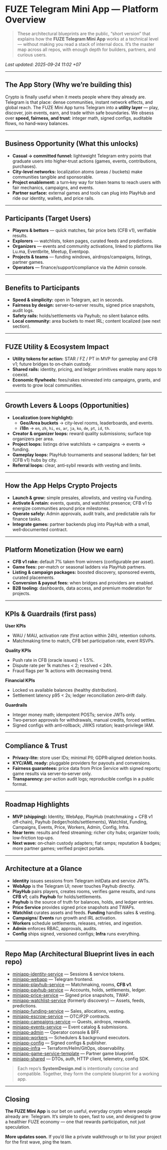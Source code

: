 # FUZE Telegram Mini App — Platform Overview

> These architectural blueprints are the public, “short version” that explains how the **FUZE Telegram Mini App** works at a technical level — without making you read a stack of internal docs. It’s the master map across all repos, with enough depth for builders, partners, and curious users.

_Last updated: 2025-09-24 11:02 +07_

---

## The App Story (Why we’re building this)
Crypto is finally useful when it meets people where they already are. Telegram is that place: dense communities, instant network effects, and global reach. The FUZE Mini App turns Telegram into a **utility layer** — play, discover, join events, earn, and trade within safe boundaries. We obsess over **speed, fairness, and trust**: integer math, signed configs, auditable flows, no hand‑wavy balances.

---

## Business Opportunity (What this unlocks)
- **Casual → committed funnel:** lightweight Telegram entry points that graduate users into higher‑trust actions (games, events, contributions, purchases).  
- **City‑level networks:** localization atoms (areas / buckets) make communities tangible and sponsorable.  
- **Project enablement:** a turn‑key way for token teams to reach users with fair mechanics, campaigns, and events.  
- **Partner surface:** external games and tools can plug into PlayHub and ride our identity, wallets, and price rails.

---

## Participants (Target Users)
- **Players & bettors** — quick matches, fair price bets (CFB v1), verifiable results.  
- **Explorers** — watchlists, token pages, curated feeds and predictions.  
- **Organizers** — events and community activations, linked to platforms like Lu.ma, Eventbrite, Meetup, Eventpop.  
- **Projects & teams** — funding windows, airdrops/campaigns, listings, partner games.  
- **Operators** — finance/support/compliance via the Admin console.  

---

## Benefits to Participants
- **Speed & simplicity:** open in Telegram, act in seconds.  
- **Fairness by design:** server‑to‑server results, signed price snapshots, audit logs.  
- **Safety rails:** holds/settlements via Payhub; no silent balance edits.  
- **Local community:** area buckets to meet IRL; content localized (see next section).

---

## FUZE Utility & Ecosystem Impact
- **Utility tokens for action:** STAR / FZ / PT in MVP for gameplay and CFB v1; future bridges to on‑chain custody.  
- **Shared rails:** identity, pricing, and ledger primitives enable many apps to coexist.  
- **Economic flywheels:** fees/rakes reinvested into campaigns, grants, and events to grow local communities.

---

## Growth Levers & Loops (Opportunities)
- **Localization (core highlight):**
  - **Geo/Area buckets** → city‑level rooms, leaderboards, and events.  
  - **i18n** → `en`, `zh`, `hi`, `es`, `ar`, `ja`, `ko`, `de`, `pt`, `id`, `th`.  
- **Creator & organizer loops:** reward quality submissions; surface top organizers per area.  
- **Project loops:** listings drive watchlists → campaigns → events → funding.  
- **Gameplay loops:** PlayHub tournaments and seasonal ladders; fair bet (CFB v1) hubs by city.  
- **Referral loops:** clear, anti‑sybil rewards with vesting and limits.

---

## How the App Helps Crypto Projects
- **Launch & grow:** simple presales, allowlists, and vesting via Funding.  
- **Activate & retain:** events, quests, and watchlist presence; CFB v1 to energize communities around price milestones.  
- **Operate safely:** Admin approvals, audit trails, and predictable rails for finance tasks.  
- **Integrate games:** partner backends plug into PlayHub with a small, well‑documented contract.

---

## Platform Monetization (How we earn)
- **CFB v1 rake:** default 7% taken from winners (configurable per asset).  
- **Game fees:** per‑match or seasonal ladders via PlayHub partners.  
- **Listing & campaign packages:** boosted discovery, sponsored events, curated placements.  
- **Conversion & payout fees:** when bridges and providers are enabled.  
- **B2B tooling:** dashboards, data access, and premium moderation for projects.

---

## KPIs & Guardrails (first pass)
**User KPIs**
- WAU / MAU, activation rate (first action within 24h), retention cohorts.  
- Matchmaking time to match, CFB bet participation rate, event RSVPs.  

**Quality KPIs**
- Push rate in CFB (oracle issues) < 1.5%.  
- Dispute rate per 1k matches < 2; resolved < 24h.  
- Fraud flags per 1k actions with decreasing trend.

**Financial KPIs**
- Locked vs available balances (healthy distribution).  
- Settlement latency p95 < 2s; ledger reconciliation zero‑drift daily.  

**Guardrails**
- Integer money math; idempotent POSTs; service JWTs only.  
- Two‑person approvals for withdrawals, manual credits, forced settles.  
- Signed configs with anti‑rollback; JWKS rotation; least‑privilege IAM.

---

## Compliance & Trust
- **Privacy‑lite:** store user IDs; minimal PII; GDPR‑aligned deletion hooks.  
- **KYC/AML ready:** pluggable providers for payouts and conversions.  
- **Fairness guarantees:** price data from Price Service with signed reports; game results via server‑to‑server only.  
- **Transparency:** per‑action audit logs; reproducible configs in a public format.

---

## Roadmap Highlights
- **MVP (shipping):** Identity, WebApp, PlayHub (matchmaking + CFB v1 off‑chain), Payhub (ledger/holds/settlements), Watchlist, Funding, Campaigns, Events, Price, Workers, Admin, Config, Infra.  
- **Near term:** results and feed streaming; richer city hubs; organizer tools; low‑friction top‑ups.  
- **Next wave:** on‑chain custody adapters; fiat ramps; reputation & badges; more partner games; verified project portals.

---

## Architecture at a Glance
- **Identity** issues sessions from Telegram initData and service JWTs.  
- **WebApp** is the Telegram UI; never touches Payhub directly.  
- **PlayHub** pairs players, creates rooms, verifies game results, and runs **CFB v1**; calls **Payhub** for holds/settlements.  
- **Payhub** is the source of truth for balances, holds, and ledger entries.  
- **Price Service** provides signed price snapshots and TWAPs.  
- **Watchlist** curates assets and feeds. **Funding** handles sales & vesting.  
- **Campaigns**/ **Events** run growth and IRL activation.  
- **Workers** schedule settlements, releases, retries, and ingestion.  
- **Admin** enforces RBAC, approvals, audits.  
- **Config** ships signed, versioned configs; **Infra** runs everything.

---

## Repo Map (Architectural Blueprint lives in each repo)
- [miniapp-identity-service](miniapp-identity-service.md) — Sessions & service tokens.  
- [miniapp-webapp](miniapp-webapp.md) — Telegram frontend.  
- [miniapp-playhub-service](miniapp-playhub-service.md) — Matchmaking, rooms, **CFB v1**.  
- [miniapp-payhub-service](miniapp-payhub-service.md) — Accounts, holds, settlements, ledger.  
- [miniapp-price-service](miniapp-price-service.md) — Signed price snapshots, TWAP.  
- [miniapp-watchlist-service](miniapp-watchlist-service.md) (formerly discovery) — Assets, feeds, predictions.  
- [miniapp-funding-service](miniapp-funding-service.md) — Sales, allocations, vesting.  
- [miniapp-escrow-service](miniapp-escrow-service.md) — OTC/P2P contracts.  
- [miniapp-campaigns-service](miniapp-campaigns-service.md) — Quests, airdrops, rewards.  
- [miniapp-events-service](miniapp-events-service.md) — Event catalog & submissions.  
- [miniapp-admin](miniapp-admin.md) — Operator console & BFF.  
- [miniapp-workers](miniapp-workers.md) — Schedulers & background executors.  
- [miniapp-config](miniapp-config.md) — Signed configs & publisher.  
- [miniapp-infra](miniapp-infra.md) — Terraform/Helm/GitOps, observability.  
- [miniapp-game-service-template](miniapp-game-service-template.md) — Partner game blueprint.  
- [miniapp-shared](miniapp-shared.md) — DTOs, auth, HTTP client, telemetry, config SDK.

> Each repo’s **SystemDesign.md** is intentionally concise and compatible. Together, they form the complete blueprint for a working app.

---

## Closing
**The FUZE Mini App** is our bet on useful, everyday crypto where people already are: Telegram. It’s simple to open, fast to use, and designed to grow a healthier FUZE economy — one that rewards participation, not just speculation.

**More updates soon.** If you’d like a private walkthrough or to list your project for the first wave, ping the team.
